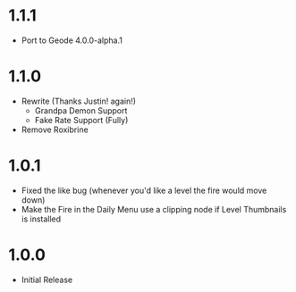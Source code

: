 # 1.1.1
 - Port to Geode 4.0.0-alpha.1
# 1.1.0
- Rewrite (Thanks Justin! again!)
  - Grandpa Demon Support
  - Fake Rate Support (Fully)
- Remove Roxibrine
  
# 1.0.1
- Fixed the like bug (whenever you'd like a level the fire would move down)
- Make the Fire in the Daily Menu use a clipping node if Level Thumbnails is installed

# 1.0.0
- Initial Release
